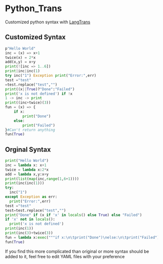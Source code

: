 # Python_Trans
Customized python syntax with [LangTrans](https://github.com/LangTrans/LangTrans)
## Customized Syntax
```py
p"Hello World"
inc = (x) => x+1
twice(x) = 2*x
add(x,y) = x+y
print(![inc => 1..6])
print|inc|inc(1)
try inc("1") Exception print("Error:",err)
test ="test"
=test.replace("test","")
print((x||True)?"Done":"Failed")
print('x is not defined') if !x
1 -> inc -> print
print((inc+twice)(3))
fun = (x) => {
	if x:
		print("Done")
	else:
		print("Failed")
}#Can't return anything
fun(True)
```
## Orginal Syntax
```python
print("Hello World")
inc = lambda x: x+1
twice = lambda x:2*x
add = lambda x,y:x+y
print(list(map(inc,range(1,6+1))))
print(inc(inc(1)))
try:
  inc("1")
except Exception as err:
  print("Error:",err)
test ="test"
test=test.replace("test","")
print("Done" if (x if 'x' in locals() else True) else "Failed")
if 'x' not in locals():
  print('x is not defined')
print(inc(1))
print(inc(3)+twice(3))
fun = lambda x:exec("""if x:\n\tprint("Done")\nelse:\n\tprint("Failed")""")#Can't return anything
fun(True)
```

If you find this more complicated than original or more syntax should be added to it, feel free to edit YAML files with your preference
